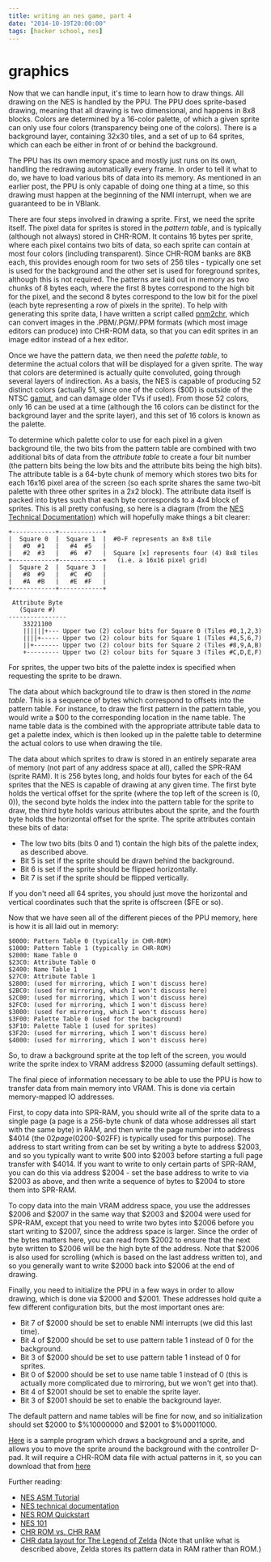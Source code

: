 ```yaml
---
title: writing an nes game, part 4
date: "2014-10-19T20:00:00"
tags: [hacker school, nes]
---
```


# graphics

Now that we can handle input, it's time to learn how to draw things. All
drawing on the NES is handled by the PPU. The PPU does sprite-based drawing,
meaning that all drawing is two dimensional, and happens in 8x8 blocks. Colors
are determined by a 16-color palette, of which a given sprite can only use
four colors (transparency being one of the colors). There is a background
layer, containing 32x30 tiles, and a set of up to 64 sprites, which can each
be either in front of or behind the background.

The PPU has its own memory space and mostly just runs on its own, handling the
redrawing automatically every frame. In order to tell it what to do, we have
to load various bits of data into its memory. As mentioned in an earlier post,
the PPU is only capable of doing one thing at a time, so this drawing must
happen at the beginning of the NMI interrupt, when we are guaranteed to be in
VBlank.

There are four steps involved in drawing a sprite. First, we need the sprite
itself. The pixel data for sprites is stored in the *pattern table*, and is
typically (although not always) stored in CHR-ROM. It contains 16 bytes per
sprite, where each pixel contains two bits of data, so each sprite can contain
at most four colors (including transparent). Since CHR-ROM banks are 8KB
each, this provides enough room for two sets of 256 tiles - typically one set
is used for the background and the other set is used for foreground sprites,
although this is not required. The patterns are laid out in memory as two
chunks of 8 bytes each, where the first 8 bytes correspond to the high bit for
the pixel, and the second 8 bytes correspond to the low bit for the pixel
(each byte representing a row of pixels in the sprite). To help with
generating this sprite data, I have written a script called
[pnm2chr](https://metacpan.org/pod/distribution/Games-NES-SpriteMaker/bin/pnm2chr),
which can convert images in the .PBM/.PGM/.PPM formats (which most image
editors can produce) into CHR-ROM data, so that you can edit sprites in an
image editor instead of a hex editor.

Once we have the pattern data, we then need the *palette table*, to determine
the actual colors that will be displayed for a given sprite. The way that
colors are determined is actually quite convoluted, going through several
layers of indirection. As a basis, the NES is capable of producing 52 distinct
colors (actually 51, since one of the colors ($0D) is outside of the NTSC
[gamut](https://en.wikipedia.org/wiki/Gamut), and can damage older TVs if
used). From those 52 colors, only 16 can be used at a time (although the 16
colors can be distinct for the background layer and the sprite layer), and
this set of 16 colors is known as the palette.

To determine which palette color to use for each pixel in a given background
tile, the two bits from the pattern table are combined with two additional
bits of data from the *attribute table* to create a four bit number (the
pattern bits being the low bits and the attribute bits being the high bits).
The attribute table is a 64-byte chunk of memory which stores two bits for
each 16x16 pixel area of the screen (so each sprite shares the same two-bit
palette with three other sprites in a 2x2 block). The attribute data itself is
packed into bytes such that each byte corresponds to a 4x4 block of sprites.
This is all pretty confusing, so here is a diagram (from the [NES Technical
Documentation](http://emu-docs.org/NES/nestech.txt)) which will hopefully make
things a bit clearer:

    +------------+------------+
    |  Square 0  |  Square 1  |  #0-F represents an 8x8 tile
    |   #0  #1   |   #4  #5   |
    |   #2  #3   |   #6  #7   |  Square [x] represents four (4) 8x8 tiles
    +------------+------------+   (i.e. a 16x16 pixel grid)
    |  Square 2  |  Square 3  |
    |   #8  #9   |   #C  #D   |
    |   #A  #B   |   #E  #F   |
    +------------+------------+

     Attribute Byte
       (Square #)
    ----------------
        33221100
        ||||||+--- Upper two (2) colour bits for Square 0 (Tiles #0,1,2,3)
        ||||+----- Upper two (2) colour bits for Square 1 (Tiles #4,5,6,7)
        ||+------- Upper two (2) colour bits for Square 2 (Tiles #8,9,A,B)
        +--------- Upper two (2) colour bits for Square 3 (Tiles #C,D,E,F)

For sprites, the upper two bits of the palette index is specified when
requesting the sprite to be drawn.

The data about which background tile to draw is then stored in the *name
table*. This is a sequence of bytes which correspond to offsets into the
pattern table. For instance, to draw the first pattern in the pattern table,
you would write a $00 to the corresponding location in the name table. The
name table data is the combined with the appropriate attribute table data to
get a palette index, which is then looked up in the palette table to determine
the actual colors to use when drawing the tile.

The data about which sprites to draw is stored in an entirely separate area of
memory (not part of any address space at all), called the SPR-RAM (sprite
RAM). It is 256 bytes long, and holds four bytes for each of the 64 sprites
that the NES is capable of drawing at any given time. The first byte holds the
vertical offset for the sprite (where the top left of the screen is (0, 0)),
the second byte holds the index into the pattern table for the sprite to draw,
the third byte holds various attributes about the sprite, and the fourth byte
holds the horizontal offset for the sprite. The sprite attributes contain
these bits of data:

* The low two bits (bits 0 and 1) contain the high bits of the palette index,
  as described above.
* Bit 5 is set if the sprite should be drawn behind the background.
* Bit 6 is set if the sprite should be flipped horizontally.
* Bit 7 is set if the sprite should be flipped vertically.

If you don't need all 64 sprites, you should just move the horizontal and
vertical coordinates such that the sprite is offscreen ($FE or so).

Now that we have seen all of the different pieces of the PPU memory, here is
how it is all laid out in memory:

    $0000: Pattern Table 0 (typically in CHR-ROM)
    $1000: Pattern Table 1 (typically in CHR-ROM)
    $2000: Name Table 0
    $23C0: Attribute Table 0
    $2400: Name Table 1
    $27C0: Attribute Table 1
    $2800: (used for mirroring, which I won't discuss here)
    $2BC0: (used for mirroring, which I won't discuss here)
    $2C00: (used for mirroring, which I won't discuss here)
    $2FC0: (used for mirroring, which I won't discuss here)
    $3000: (used for mirroring, which I won't discuss here)
    $3F00: Palette Table 0 (used for the background)
    $3F10: Palette Table 1 (used for sprites)
    $3F20: (used for mirroring, which I won't discuss here)
    $4000: (used for mirroring, which I won't discuss here)

So, to draw a background sprite at the top left of the screen, you would write
the sprite index to VRAM address $2000 (assuming default settings).

The final piece of information necessary to be able to use the PPU is how to
transfer data from main memory into VRAM. This is done via certain
memory-mapped IO addresses.

First, to copy data into SPR-RAM, you should write all of the sprite data to a
single page (a page is a 256-byte chunk of data whose addresses all start with
the same byte) in RAM, and then write the page number into address $4014 (the
$02 page ($0200-$02FF) is typically used for this purpose). The address to
start writing from can be set by writing a byte to address $2003, and so you
typically want to write $00 into $2003 before starting a full page transfer
with $4014. If you want to write to only certain parts of SPR-RAM, you can do
this via address $2004 - set the base address to write to via $2003 as above,
and then write a sequence of bytes to $2004 to store them into SPR-RAM.

To copy data into the main VRAM address space, you use the addresses $2006 and
$2007 in the same way that $2003 and $2004 were used for SPR-RAM, except that
you need to write two bytes into $2006 before you start writing to $2007,
since the address space is larger. Since the order of the bytes matters here,
you can read from $2002 to ensure that the next byte written to $2006 will be
the high byte of the address. Note that $2006 is also used for scrolling
(which is based on the last address written to), and so you generally want to
write $2000 back into $2006 at the end of drawing.

Finally, you need to initialize the PPU in a few ways in order to allow
drawing, which is done via $2000 and $2001. These addresses hold quite a few
different configuration bits, but the most important ones are:

* Bit 7 of $2000 should be set to enable NMI interrupts (we did this last
  time).
* Bit 4 of $2000 should be set to use pattern table 1 instead of 0 for
  the background.
* Bit 3 of $2000 should be set to use pattern table 1 instead of 0 for
  sprites.
* Bit 0 of $2000 should be set to use name table 1 instead of 0 (this is
  actually more complicated due to mirroring, but we won't get into that).
* Bit 4 of $2001 should be set to enable the sprite layer.
* Bit 3 of $2001 should be set to enable the background layer.

The default pattern and name tables will be fine for now, and so
initialization should set $2000 to $%10000000 and $2001 to $%00011000.

[Here](/blog/sprites.s) is a sample program which draws a background
and a sprite, and allows you to move the sprite around the background with the
controller D-pad. It will require a CHR-ROM data file with actual patterns in
it, so you can download that from [here]({{urls.media}}/sprites.chr)

Further reading:
* [NES ASM Tutorial](http://nixw0rm.altervista.org/files/nesasm.pdf)
* [NES technical documentation](http://emu-docs.org/NES/nestech.txt)
* [NES ROM Quickstart](http://sadistech.com/nesromtool/romdoc.html)
* [NES 101](http://hackipedia.org/Platform/Nintendo/NES/tutorial%2c%20NES%20programming%20101/NES101.html)
* [CHR ROM vs. CHR RAM](http://wiki.nesdev.com/w/index.php/CHR_ROM_vs._CHR_RAM)
* [CHR data layout for The Legend of Zelda](http://www.computerarcheology.com/wiki/wiki/NES/Zelda) (Note that unlike what is described above, Zelda stores its pattern data in RAM rather than ROM.)

